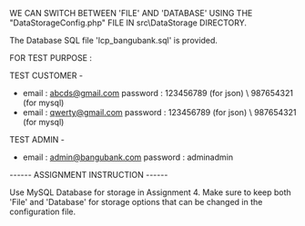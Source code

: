 WE CAN SWITCH BETWEEN 'FILE' AND 'DATABASE' USING THE "DataStorageConfig.php" FILE IN src\DataStorage DIRECTORY.

The Database SQL file 'lcp_bangubank.sql' is provided.

FOR TEST PURPOSE :

TEST CUSTOMER -

- email : abcds@gmail.com password : 123456789 (for json) \ 987654321 (for mysql)
- email : qwerty@gmail.com password : 123456789 (for json) \ 987654321 (for mysql)

TEST ADMIN -

- email : admin@bangubank.com password : adminadmin

------ ASSIGNMENT INSTRUCTION ------

Use MySQL Database for storage in Assignment 4.
Make sure to keep both 'File' and 'Database' for storage options that can be changed in the configuration file.
